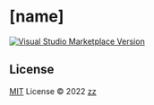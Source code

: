 # [name]

<a href="https://marketplace.visualstudio.com/items?itemName=holazz.[name]" target="__blank"><img src="https://img.shields.io/visual-studio-marketplace/v/holazz.[name].svg?color=eee&amp;label=VS%20Code%20Marketplace&logo=visual-studio-code" alt="Visual Studio Marketplace Version" /></a>

## License

[MIT](./LICENSE) License © 2022 [zz](https://github.com/holazz)
